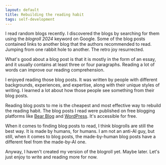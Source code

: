 ```yaml
---
layout: default
title: Rebuilding the reading habit
tags: self-development
---
```


I read random blogs recently. I discovered the blogs by searching for them using the *blogroll 2024* keyword on Google. Some of the blog posts contained links to another blog that the authors recommended to read. Jumping from one rabbit hole to another. The retro joy resurrected.

What's good about a blog post is that it is mostly in the form of an essay, and it usually contains at least three or four paragraphs. Reading a lot of words can improve our reading comprehension.

I enjoyed reading those blog posts. It was written by people with different backgrounds, experiences, and expertise, along with their unique styles of writing. I learned a lot about how those people see something from their blog posts.

Reading blog posts to me is the cheapest and most effective way to rebuild the reading habit. The blog posts I read were published on free blogging platforms like [Bear Blog](https://bearblog.dev) and [WordPress](https://wordpress.com). It's accessible for free.

When it comes to finding blog posts to read, I think blogrolls are still the best way. It is made by humans, for humans. I am not an anti-AI guy, but still, when it comes to blog posts, the made-by-human blog posts have a different feel from the made-by-AI one.

Anyway, I haven't created my version of the blogroll yet. Maybe later. Let's just enjoy to write and reading more for now.

